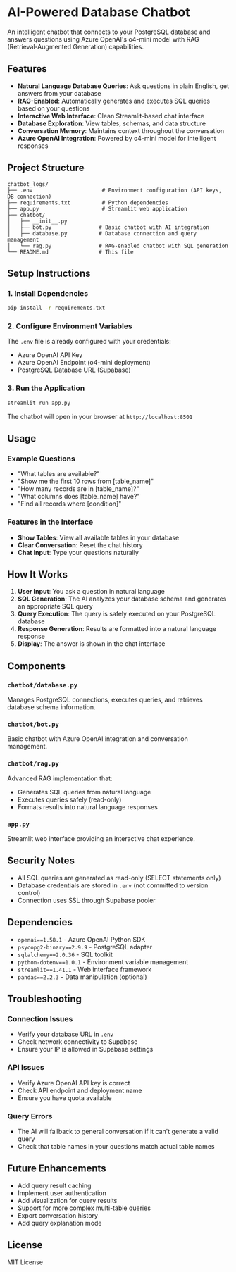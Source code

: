# AI-Powered Database Chatbot

An intelligent chatbot that connects to your PostgreSQL database and answers questions using Azure OpenAI's o4-mini model with RAG (Retrieval-Augmented Generation) capabilities.

## Features

- **Natural Language Database Queries**: Ask questions in plain English, get answers from your database
- **RAG-Enabled**: Automatically generates and executes SQL queries based on your questions
- **Interactive Web Interface**: Clean Streamlit-based chat interface
- **Database Exploration**: View tables, schemas, and data structure
- **Conversation Memory**: Maintains context throughout the conversation
- **Azure OpenAI Integration**: Powered by o4-mini model for intelligent responses

## Project Structure

```
chatbot_logs/
├── .env                      # Environment configuration (API keys, DB connection)
├── requirements.txt          # Python dependencies
├── app.py                    # Streamlit web application
├── chatbot/
│   ├── __init__.py
│   ├── bot.py               # Basic chatbot with AI integration
│   ├── database.py          # Database connection and query management
│   └── rag.py               # RAG-enabled chatbot with SQL generation
└── README.md                # This file
```

## Setup Instructions

### 1. Install Dependencies

```bash
pip install -r requirements.txt
```

### 2. Configure Environment Variables

The `.env` file is already configured with your credentials:
- Azure OpenAI API Key
- Azure OpenAI Endpoint (o4-mini deployment)
- PostgreSQL Database URL (Supabase)

### 3. Run the Application

```bash
streamlit run app.py
```

The chatbot will open in your browser at `http://localhost:8501`

## Usage

### Example Questions

- "What tables are available?"
- "Show me the first 10 rows from [table_name]"
- "How many records are in [table_name]?"
- "What columns does [table_name] have?"
- "Find all records where [condition]"

### Features in the Interface

- **Show Tables**: View all available tables in your database
- **Clear Conversation**: Reset the chat history
- **Chat Input**: Type your questions naturally

## How It Works

1. **User Input**: You ask a question in natural language
2. **SQL Generation**: The AI analyzes your database schema and generates an appropriate SQL query
3. **Query Execution**: The query is safely executed on your PostgreSQL database
4. **Response Generation**: Results are formatted into a natural language response
5. **Display**: The answer is shown in the chat interface

## Components

### `chatbot/database.py`
Manages PostgreSQL connections, executes queries, and retrieves database schema information.

### `chatbot/bot.py`
Basic chatbot with Azure OpenAI integration and conversation management.

### `chatbot/rag.py`
Advanced RAG implementation that:
- Generates SQL queries from natural language
- Executes queries safely (read-only)
- Formats results into natural language responses

### `app.py`
Streamlit web interface providing an interactive chat experience.

## Security Notes

- All SQL queries are generated as read-only (SELECT statements only)
- Database credentials are stored in `.env` (not committed to version control)
- Connection uses SSL through Supabase pooler

## Dependencies

- `openai==1.58.1` - Azure OpenAI Python SDK
- `psycopg2-binary==2.9.9` - PostgreSQL adapter
- `sqlalchemy==2.0.36` - SQL toolkit
- `python-dotenv==1.0.1` - Environment variable management
- `streamlit==1.41.1` - Web interface framework
- `pandas==2.2.3` - Data manipulation (optional)

## Troubleshooting

### Connection Issues
- Verify your database URL in `.env`
- Check network connectivity to Supabase
- Ensure your IP is allowed in Supabase settings

### API Issues
- Verify Azure OpenAI API key is correct
- Check API endpoint and deployment name
- Ensure you have quota available

### Query Errors
- The AI will fallback to general conversation if it can't generate a valid query
- Check that table names in your questions match actual table names

## Future Enhancements

- Add query result caching
- Implement user authentication
- Add visualization for query results
- Support for more complex multi-table queries
- Export conversation history
- Add query explanation mode

## License

MIT License
